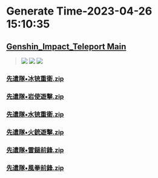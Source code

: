 # Generate Time-2023-04-26 15:10:35

## [Genshin_Impact_Teleport Main](https://github.com/Sam5440/Genshin_Impact_Teleport)

>![](https://komarev.com/ghpvc/?username=done439)
>![](https://komarev.com/ghpvc/?username=done438)
>![](https://komarev.com/ghpvc/?username=done437)

### [先遣隊•冰铳重衛.zip](https://raw.githubusercontent.com/Sam5440/Genshin_Impact_Teleport/download/ManualCollectPoint/Monster/FatuiSkirmisher/%E5%85%88%E9%81%A3%E9%9A%8A%E2%80%A2%E5%86%B0%E9%93%B3%E9%87%8D%E8%A1%9B.zip)

### [先遣隊•岩使遊擊.zip](https://raw.githubusercontent.com/Sam5440/Genshin_Impact_Teleport/download/ManualCollectPoint/Monster/FatuiSkirmisher/%E5%85%88%E9%81%A3%E9%9A%8A%E2%80%A2%E5%B2%A9%E4%BD%BF%E9%81%8A%E6%93%8A.zip)

### [先遣隊•水铳重衛.zip](https://raw.githubusercontent.com/Sam5440/Genshin_Impact_Teleport/download/ManualCollectPoint/Monster/FatuiSkirmisher/%E5%85%88%E9%81%A3%E9%9A%8A%E2%80%A2%E6%B0%B4%E9%93%B3%E9%87%8D%E8%A1%9B.zip)

### [先遣隊•火銃遊擊.zip](https://raw.githubusercontent.com/Sam5440/Genshin_Impact_Teleport/download/ManualCollectPoint/Monster/FatuiSkirmisher/%E5%85%88%E9%81%A3%E9%9A%8A%E2%80%A2%E7%81%AB%E9%8A%83%E9%81%8A%E6%93%8A.zip)

### [先遣隊•雷鎚前鋒.zip](https://raw.githubusercontent.com/Sam5440/Genshin_Impact_Teleport/download/ManualCollectPoint/Monster/FatuiSkirmisher/%E5%85%88%E9%81%A3%E9%9A%8A%E2%80%A2%E9%9B%B7%E9%8E%9A%E5%89%8D%E9%8B%92.zip)

### [先遣隊•風拳前鋒.zip](https://raw.githubusercontent.com/Sam5440/Genshin_Impact_Teleport/download/ManualCollectPoint/Monster/FatuiSkirmisher/%E5%85%88%E9%81%A3%E9%9A%8A%E2%80%A2%E9%A2%A8%E6%8B%B3%E5%89%8D%E9%8B%92.zip)

